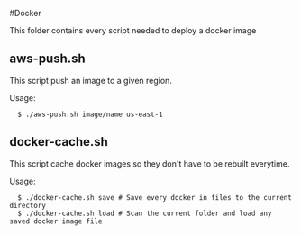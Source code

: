 #Docker

This folder contains every script needed to deploy a docker image

## aws-push.sh

This script push an image to a given region.

Usage:

```
  $ ./aws-push.sh image/name us-east-1
```

## docker-cache.sh

This script cache docker images so they don't have to be rebuilt everytime.

Usage:

```
  $ ./docker-cache.sh save # Save every docker in files to the current directory
  $ ./docker-cache.sh load # Scan the current folder and load any saved docker image file
```
